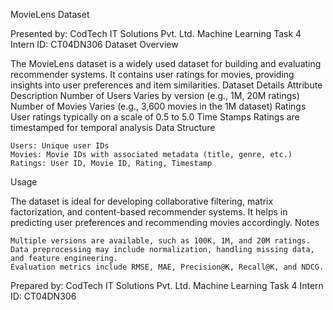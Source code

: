 MovieLens Dataset

Presented by: CodTech IT Solutions Pvt. Ltd.
Machine Learning Task 4
Intern ID: CT04DN306
Dataset Overview

The MovieLens dataset is a widely used dataset for building and evaluating recommender systems. It contains user ratings for movies, providing insights into user preferences and item similarities.
Dataset Details
Attribute 	Description
Number of Users 	Varies by version (e.g., 1M, 20M ratings)
Number of Movies 	Varies (e.g., 3,600 movies in the 1M dataset)
Ratings 	User ratings typically on a scale of 0.5 to 5.0
Time Stamps 	Ratings are timestamped for temporal analysis
Data Structure

    Users: Unique user IDs
    Movies: Movie IDs with associated metadata (title, genre, etc.)
    Ratings: User ID, Movie ID, Rating, Timestamp

Usage

The dataset is ideal for developing collaborative filtering, matrix factorization, and content-based recommender systems. It helps in predicting user preferences and recommending movies accordingly.
Notes

    Multiple versions are available, such as 100K, 1M, and 20M ratings.
    Data preprocessing may include normalization, handling missing data, and feature engineering.
    Evaluation metrics include RMSE, MAE, Precision@K, Recall@K, and NDCG.

Prepared by:
CodTech IT Solutions Pvt. Ltd.
Machine Learning Task 4
Intern ID: CT04DN306
